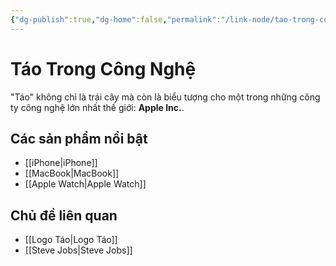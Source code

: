 ```yaml
---
{"dg-publish":true,"dg-home":false,"permalink":"/link-node/tao-trong-cong-nghe/","dgPassFrontmatter":true,"noteIcon":"","created":"2025-01-01T22:23:04.662+07:00","updated":"2025-01-01T22:25:38.028+07:00"}
---
```


# Táo Trong Công Nghệ
"Táo" không chỉ là trái cây mà còn là biểu tượng cho một trong những công ty công nghệ lớn nhất thế giới: **Apple Inc.**.

## Các sản phẩm nổi bật
- [[iPhone\|iPhone]]
- [[MacBook\|MacBook]]
- [[Apple Watch\|Apple Watch]]

## Chủ đề liên quan
- [[Logo Táo\|Logo Táo]]
- [[Steve Jobs\|Steve Jobs]]
